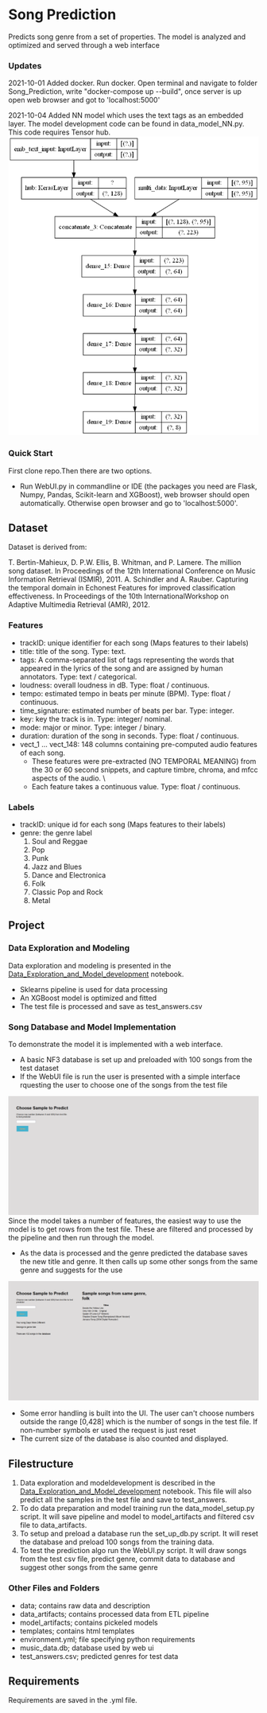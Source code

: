 # Song Prediction
Predicts song genre from a set of properties. The model is analyzed and optimized and served through a web interface

### Updates
2021-10-01 Added docker. Run docker. Open terminal and navigate to folder Song_Prediction, write "docker-compose up --build", once server is up open web browser and got to 'localhost:5000'

2021-10-04 Added NN model which uses the text tags as an embedded layer. The model development code can be found in data_model_NN.py. This code requires Tensor hub.
![alt text](https://github.com/CJRockball/Song_Prediction/blob/main/images/multi_learner_song_predict.png)


### Quick Start
First clone repo.Then there are two options.
* Run WebUI.py in commandline or IDE (the packages you need are Flask, Numpy, Pandas, Scikit-learn and XGBoost), web browser should open automatically. Otherwise open browser and go to 'localhost:5000'.
## Dataset
Dataset is derived from:

T. Bertin-Mahieux, D. P.W. Ellis, B. Whitman, and P. Lamere. The million song dataset. In
Proceedings of the 12th International Conference on Music Information Retrieval (ISMIR),
2011.
A. Schindler and A. Rauber. Capturing the temporal domain in Echonest Features for improved
classification effectiveness. In Proceedings of the 10th InternationalWorkshop on Adaptive Multimedia Retrieval (AMR), 2012.


### Features

* trackID: unique identifier for each song (Maps features to their labels)
* title: title of the song. Type: text.
* tags: A comma-separated list of tags representing the words that appeared in the lyrics of the song and are assigned by human annotators. Type: text / categorical.
* loudness: overall loudness in dB. Type: float / continuous.
* tempo: estimated tempo in beats per minute (BPM). Type: float / continuous.
* time_signature: estimated number of beats per bar. Type: integer.
* key: key the track is in. Type: integer/ nominal. 
* mode: major or minor. Type: integer / binary.
* duration: duration of the song in seconds. Type: float / continuous.
* vect_1 ... vect_148: 148 columns containing pre-computed audio features of each song. 
	- These features were pre-extracted (NO TEMPORAL MEANING) from the 30 or 60 second snippets, and capture timbre, chroma, and mfcc aspects of the audio. \
	- Each feature takes a continuous value. Type: float / continuous.
 

### Labels

* trackID: unique id for each song (Maps features to their labels)
* genre: the genre label
	1. Soul and Reggae
	2. Pop
	3. Punk
	4. Jazz and Blues
	5. Dance and Electronica
	6. Folk
	7. Classic Pop and Rock
	8. Metal

## Project

### Data Exploration and Modeling
Data exploration and modeling is presented in the [Data_Exploration_and_Model_development](https://github.com/CJRockball/Song_Prediction/blob/main/Data_Exploration_and_Model_Development.ipynb) notebook. 
* Sklearns pipeline is used for data processing
* An XGBoost model is optimized and fitted
* The test file is processed and save as test_answers.csv


### Song Database and Model Implementation
To demonstrate the model it is implemented with a web interface. 
* A basic NF3 database is set up and preloaded with 100 songs from the test dataset
* If the WebUI file is run the user is presented with a simple interface rquesting the user to choose one of the songs from the test file

![alt text](https://github.com/CJRockball/Song_Prediction/blob/main/images/Start_screen.png)
Since the model takes a number of features, the easiest way to use the model is to get rows from the test file. These are filtered and processed by the pipeline 
and then run through the model.
* As the data is processed and the genre predicted the database saves the new title and genre. It then calls up some other songs from the same genre and suggests 
for the use

![alt text](https://github.com/CJRockball/Song_Prediction/blob/main/images/result_screen.png)
* Some error handling is built into the UI. The user can't choose numbers outside the range [0,428] which is the number of songs in the test file. If non-number symbols er used the request is just reset
* The current size of the database is also counted and displayed.



## Filestructure

1. Data exploration and modeldevelopment is described in the [Data_Exploration_and_Model_development](https://github.com/CJRockball/Song_Prediction/blob/main/Data_Exploration_and_Model_Development.ipynb) notebook. This file will also predict all the samples in the test file and save to test_answers.
2. To do data preparation and model training run the data_model_setup.py script. It will save pipeline and model to model_artifacts and filtered csv file to data_artifacts.
3. To setup and preload a database run the set_up_db.py script. It will reset the database and preload 100 songs from the training data.
4. To test the prediction algo run the WebUI.py script. It will draw songs from the test csv file, predict genre, commit data to database and suggest other songs from the same genre

### Other Files and Folders

* data; contains raw data and description
* data_artifacts; contains processed data from ETL pipeline
* model_artifacts; contains pickeled models
* templates; contains html templates
* environment.yml; file specifying python requirements
* music_data.db; database used by web ui
* test_answers.csv; predicted genres for test data

## Requirements

Requirements are saved in the .yml file.


